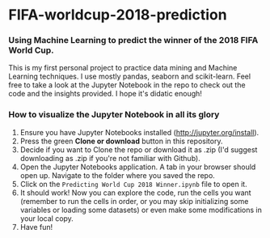 # FIFA-worldcup-2018-prediction
### Using Machine Learning to predict the winner of the 2018 FIFA World Cup.
This is my first personal project to practice data mining and Machine Learning techniques. I use mostly pandas, seaborn and scikit-learn. Feel free to take a look at the Jupyter Notebook in the repo to check out the code and the insights provided. I hope it's didatic enough!

### How to visualize the Jupyter Notebook in all its glory
1. Ensure you have Jupyter Notebooks installed (http://jupyter.org/install).
2. Press the green **Clone or download** button in this repository.
3. Decide if you want to Clone the repo or download it as .zip (I'd suggest downloading as .zip if you're not familiar with Github).
4. Open the Jupyter Notebooks application. A tab in your browser should open up. Navigate to the folder where you saved the repo.
5. Click on the `Predicting World Cup 2018 Winner.ipynb` file to open it.
6. It should work! Now you can explore the code, run the cells you want (remember to run the cells in order, or you may skip initializing some variables or loading some datasets) or even make some modifications in your local copy. 
7. Have fun!
